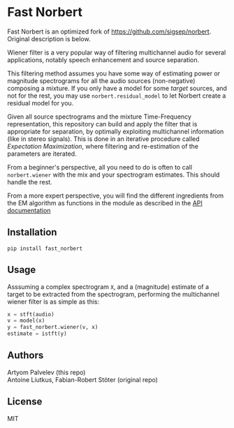 # Fast Norbert

Fast Norbert is an optimized fork of https://github.com/sigsep/norbert. Original description is below.

Wiener filter is a very popular way of filtering multichannel audio for several applications, notably speech enhancement and source separation.

This filtering method assumes you have some way of estimating power or magnitude spectrograms for all the audio sources (non-negative) composing a mixture. If you only have a model for some _target_ sources, and not for the rest, you may use `norbert.residual_model` to let Norbert create a residual model for you.

Given all source spectrograms and the mixture Time-Frequency representation, this repository can build and apply the filter that is appropriate for separation, by optimally exploiting multichannel information (like in stereo signals). This is done in an iterative procedure called _Expectation Maximization_, where filtering and re-estimation of the parameters are iterated.

From a beginner's perspective, all you need to do is often to call `norbert.wiener` with the mix and your spectrogram estimates. This should handle the rest.

From a more expert perspective, you will find the different ingredients from the EM algorithm as functions in the module as described in the [API documentation](https://sigsep.github.io/norbert/)

## Installation

`pip install fast_norbert`

## Usage

Asssuming a complex spectrogram `X`, and a (magnitude) estimate of a target to be extracted from the spectrogram, performing the multichannel wiener filter is as simple as this:

```python
x = stft(audio)
v = model(x)
y = fast_norbert.wiener(v, x)
estimate = istft(y)
```

## Authors

Artyom Palvelev (this repo) <br>
Antoine Liutkus, Fabian-Robert Stöter (original repo)

## License

MIT
